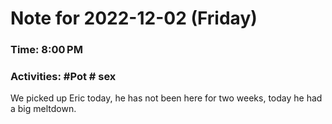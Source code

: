 # Note for 2022-12-02 (Friday)
### Time: 8:00 PM
### Activities: #Pot  # sex

We picked up Eric today, he has not been here for two weeks, today he had a big meltdown.
